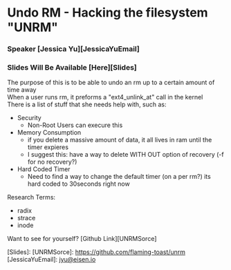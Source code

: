 # Undo RM - Hacking the filesystem "UNRM"
### Speaker [Jessica Yu][JessicaYuEmail]
### Slides Will Be Available [Here][Slides]

The purpose of this is to be able to undo an rm up to a certain amount of time away  
When a user runs rm, it preforms a "ext4_unlink_at" call in the kernel  
There is a list of stuff that she needs help with, such as:
* Security
  * Non-Root Users can execure this
* Memory Consumption
  * if you delete a massive amount of data, it all lives in ram until the timer expieres
  * I suggest this: have a way to delete WITH OUT option of recovery (-f for no recovery?)
* Hard Coded Timer
  * Need to find a way to change the default timer (on a per rm?) its hard coded to 30seconds right now

Research Terms:
* radix
* strace
* inode

Want to see for yourself? [Github Link][UNRMSorce]


[Slides]:
[UNRMSorce]:      https://github.com/flaming-toast/unrm
[JessicaYuEmail]: jyu@eisen.io
